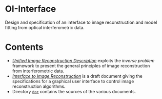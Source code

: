 # OI-Interface
Design and specification of an interface to image reconstruction and model fitting from optical interferometric data.


# Contents

* [*Unified Image Reconstruction Description*](./doc/unified_desc/unified_desc.pdf) exploits the *inverse problem* framework to present the general principles of image reconstruction from interferometric data.
* [*Interface to Image Reconstruction*](./doc/interface/OI-Interface.pdf) is a draft document giving the specifications for a graphical user interface to control image reconstruction algorithms.
* Directory [`doc`](./doc) contains the sources of the various documents.
